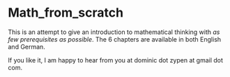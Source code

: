 # Math_from_scratch

This is an attempt to give an introduction to mathematical thinking with 
*as few prerequisites as possible*. The 6 chapters are available in both
English and German. 

If you like it, I am happy to hear from you at 
dominic dot zypen at gmail dot com.
